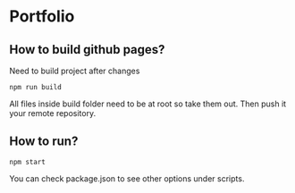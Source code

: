 # Portfolio

## How to build github pages?

Need to build project after changes

```
npm run build
```

All files inside build folder need to be at root so take them out. 
Then push it your remote repository.

## How to run?


 ```
npm start
```
You can check package.json to see other options under scripts.
